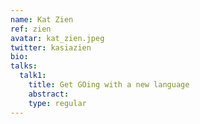 ```yaml
---
name: Kat Zien
ref: zien
avatar: kat_zien.jpeg
twitter: kasiazien
bio:
talks:
  talk1:
    title: Get GOing with a new language
    abstract:
    type: regular
---
```

